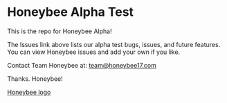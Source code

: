 # Honeybee Alpha Test
This is the repo for Honeybee Alpha!

The Issues link above lists our alpha test bugs, issues, and future features.
You can view Honeybee issues and add your own if you like.

Contact Team Honeybee at: <team@honeybee17.com>

Thanks. Honeybee!

[Honeybee logo](https://github.com/honeybee17/honeybee-alpha/blob/master/honeybee_logo_small.png)
